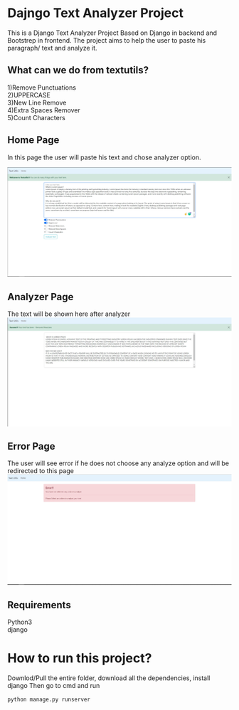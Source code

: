 # Dajngo Text Analyzer Project


This is a Django Text Analyzer Project Based on Django in backend and Bootstrep in frontend. The project aims to help the user to paste his paragraph/ text and 
analyze it. 

## What can we do from textutils?


1)Remove Punctuations<br/>
2)UPPERCASE<br/>
3)New Line Remove<br/>
4)Extra Spaces Remover<br/>
5)Count Characters<br/>


## Home Page
In this page the user will paste his text and chose analyzer option.

<img src="images/home.jpg" >

## Analyzer Page
The text will be shown here after analyzer
<img src="images/analyze.jpg" >

## Error Page
The user will see error if he does not choose any analyze option and will be redirected to this page
<img src="images/error.jpg" >


## Requirements
Python3 <br/>
django

# How to run this project?
Downlod/Pull the entire folder, download all the dependencies, install django
Then go to cmd and run

```
python manage.py runserver
```




